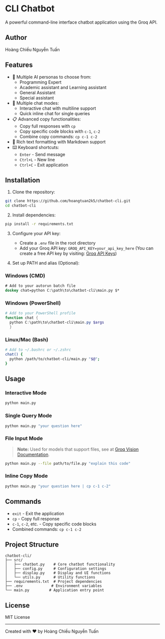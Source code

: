 # CLI Chatbot

A powerful command-line interface chatbot application using the Groq API.

## Author
Hoàng Chiều Nguyễn Tuấn

## Features

- 🤖 Multiple AI personas to choose from:
  - Programming Expert
  - Academic assistant and Learning assistant
  - General Assistant
  - Special assistant
- 💬 Multiple chat modes:
  - Interactive chat with multiline support
  - Quick inline chat for single queries
- 📋 Advanced copy functionalities:
  - Copy full responses with `cp`
  - Copy specific code blocks with `c-1`, `c-2`
  - Combine copy commands: `cp c-1 c-2`
- 🎨 Rich text formatting with Markdown support
- ⌨️ Keyboard shortcuts:
  - `Enter` - Send message
  - `Ctrl+L` - New line
  - `Ctrl+C` - Exit application

## Installation

1. Clone the repository:
```bash
git clone https://github.com/hoangtuan2k5/chatbot-cli.git
cd chatbot-cli
```

2. Install dependencies:
```bash
pip install -r requirements.txt
```

3. Configure your API key:
   - Create a `.env` file in the root directory
   - Add your Groq API key: `GROQ_API_KEY=your_api_key_here` (You can create a free API key by visiting: [Groq API Keys](https://console.groq.com/keys))

4. Set up PATH and alias (Optional):

### Windows (CMD)
```cmd
# Add to your autorun batch file
doskey chat=python C:\path\to\chatbot-cli\main.py $*
```

### Windows (PowerShell)
```powershell
# Add to your PowerShell profile
function chat { 
  python C:\path\to\chatbot-cli\main.py $args 
  }
```

### Linux/Mac (Bash)
```bash
# Add to ~/.bashrc or ~/.zshrc
chat() { 
  python /path/to/chatbot-cli/main.py "$@"; 
}
```

## Usage

### Interactive Mode
```bash
python main.py
```

### Single Query Mode
```bash
python main.py "your question here"
```

### File Input Mode
> **Note:** Used for models that support files, see at [Groq Vision Documentation](https://console.groq.com/docs/vision).
```bash
python main.py --file path/to/file.py "explain this code"
```

### Inline Copy Mode
```bash
python main.py "your question here | cp c-1 c-2"
```

## Commands
- `exit` - Exit the application
- `cp` - Copy full response
- `c-1`, `c-2`, etc. - Copy specific code blocks
- Combined commands: `cp c-1 c-2`

## Project Structure
```
chatbot-cli/
├── src/
│   ├── chatbot.py    # Core chatbot functionality
│   ├── config.py     # Configuration settings
│   ├── display.py    # Display and UI functions
│   └── utils.py      # Utility functions
├── requirements.txt  # Project dependencies
├── .env             # Environment variables
└── main.py         # Application entry point
```

## License
MIT License

---
Created with ❤️ by Hoàng Chiều Nguyễn Tuấn